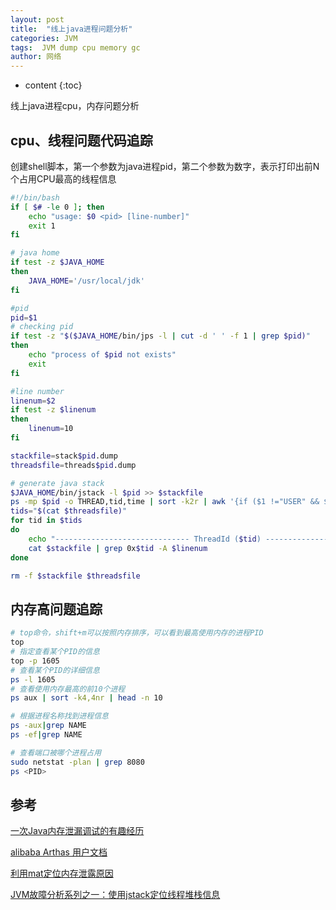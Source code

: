 ```yaml
---
layout: post
title:  "线上java进程问题分析"
categories: JVM
tags:  JVM dump cpu memory gc
author: 网络
---
```


* content
{:toc}


线上java进程cpu，内存问题分析







## cpu、线程问题代码追踪

创建shell脚本，第一个参数为java进程pid，第二个参数为数字，表示打印出前N个占用CPU最高的线程信息

```bash
#!/bin/bash
if [ $# -le 0 ]; then
    echo "usage: $0 <pid> [line-number]"
    exit 1
fi

# java home
if test -z $JAVA_HOME
then
    JAVA_HOME='/usr/local/jdk'
fi

#pid
pid=$1
# checking pid
if test -z "$($JAVA_HOME/bin/jps -l | cut -d ' ' -f 1 | grep $pid)"
then
    echo "process of $pid not exists"
    exit
fi

#line number
linenum=$2
if test -z $linenum
then
    linenum=10
fi

stackfile=stack$pid.dump
threadsfile=threads$pid.dump

# generate java stack
$JAVA_HOME/bin/jstack -l $pid >> $stackfile
ps -mp $pid -o THREAD,tid,time | sort -k2r | awk '{if ($1 !="USER" && $2 != "0.0" && $8 !="-") print $8;}' | xargs printf "%x\n" >> $threadsfile
tids="$(cat $threadsfile)"
for tid in $tids
do
    echo "------------------------------ ThreadId ($tid) ------------------------------"
    cat $stackfile | grep 0x$tid -A $linenum
done

rm -f $stackfile $threadsfile
```

## 内存高问题追踪

```bash
# top命令，shift+m可以按照内存排序，可以看到最高使用内存的进程PID
top
# 指定查看某个PID的信息
top -p 1605
# 查看某个PID的详细信息
ps -l 1605
# 查看使用内存最高的前10个进程
ps aux | sort -k4,4nr | head -n 10
```

```bash
# 根据进程名称找到进程信息
ps -aux|grep NAME
ps -ef|grep NAME

# 查看端口被哪个进程占用
sudo netstat -plan | grep 8080
ps <PID>
```

## 参考

[一次Java内存泄漏调试的有趣经历](https://www.cnblogs.com/study-everyday/p/9574414.html)

[alibaba Arthas 用户文档](https://alibaba.github.io/arthas/)

[利用mat定位内存泄露原因](https://blog.csdn.net/u011649536/article/details/50817454)

[JVM故障分析系列之一：使用jstack定位线程堆栈信息](https://www.javatang.com/archives/2017/10/19/33151873.html)
